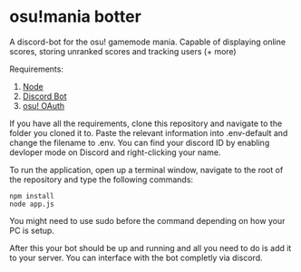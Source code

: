 # osu!mania botter
A discord-bot for the osu! gamemode mania. Capable of displaying online scores, storing unranked scores and tracking users (+ more)

Requirements: 
1. [Node](https://nodejs.org/en)
2. [Discord Bot](https://discordjs.guide/preparations/setting-up-a-bot-application.html#creating-your-bot)
3. [osu! OAuth](https://osu.ppy.sh/docs/index.html#registering-an-oauth-application)

If you have all the requirements, clone this repository and navigate to the folder you cloned it to. Paste the relevant information into .env-default and change the filename to .env. You can find your discord ID by enabling devloper mode on Discord and right-clicking your name. 

To run the application, open up a terminal window, navigate to the root of the repository and type the following commands:

```
npm install
node app.js
```

You might need to use sudo before the command depending on how your PC is setup.

After this your bot should be up and running and all you need to do is add it to your server. You can interface with the bot completly via discord.
